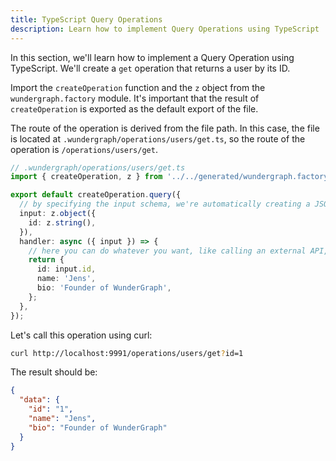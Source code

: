 ```yaml
---
title: TypeScript Query Operations
description: Learn how to implement Query Operations using TypeScript
---
```


In this section, we'll learn how to implement a Query Operation using TypeScript.
We'll create a `get` operation that returns a user by its ID.

Import the `createOperation` function and the `z` object from the `wundergraph.factory` module.
It's important that the result of `createOperation` is exported as the default export of the file.

The route of the operation is derived from the file path.
In this case, the file is located at `.wundergraph/operations/users/get.ts`,
so the route of the operation is `/operations/users/get`.

```typescript
// .wundergraph/operations/users/get.ts
import { createOperation, z } from '../../generated/wundergraph.factory';

export default createOperation.query({
  // by specifying the input schema, we're automatically creating a JSON Schema for input validation
  input: z.object({
    id: z.string(),
  }),
  handler: async ({ input }) => {
    // here you can do whatever you want, like calling an external API, a database, or other operations via the internalClient
    return {
      id: input.id,
      name: 'Jens',
      bio: 'Founder of WunderGraph',
    };
  },
});
```

Let's call this operation using curl:

```bash
curl http://localhost:9991/operations/users/get?id=1
```

The result should be:

```json
{
  "data": {
    "id": "1",
    "name": "Jens",
    "bio": "Founder of WunderGraph"
  }
}
```
